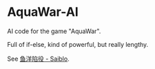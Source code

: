 # AquaWar-AI
AI code for the game "AquaWar".



Full of if-else, kind of powerful, but really lengthy.

See [鱼洋陷役 - Saiblo](https://www.saiblo.net/game/6?page=1&roomonly=false&id=1).

